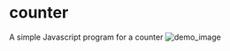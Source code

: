 # counter
 A simple Javascript program for a counter
![demo_image](https://github.com/vishalforwork/counter/assets/131588842/1a21c0c2-5a15-42f2-b162-67535b328776)
